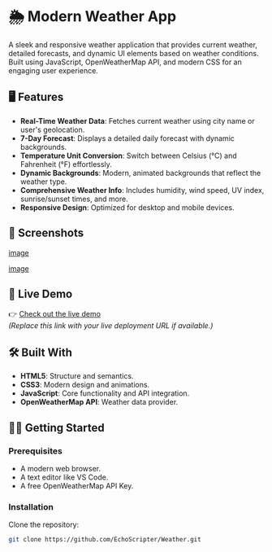 # 🌦️ Modern Weather App

A sleek and responsive weather application that provides current weather, detailed forecasts, and dynamic UI elements based on weather conditions. Built using JavaScript, OpenWeatherMap API, and modern CSS for an engaging user experience.

## 🖥️ Features

- **Real-Time Weather Data**: Fetches current weather using city name or user's geolocation.
- **7-Day Forecast**: Displays a detailed daily forecast with dynamic backgrounds.
- **Temperature Unit Conversion**: Switch between Celsius (°C) and Fahrenheit (°F) effortlessly.
- **Dynamic Backgrounds**: Modern, animated backgrounds that reflect the weather type.
- **Comprehensive Weather Info**: Includes humidity, wind speed, UV index, sunrise/sunset times, and more.
- **Responsive Design**: Optimized for desktop and mobile devices.

## 📸 Screenshots

[image](https://github.com/user-attachments/assets/8f06e01e-8446-4e40-9d5d-b345cb92da04)

[image](https://github.com/user-attachments/assets/a3b90425-ab10-4963-b0b5-a4777af448e6)


## 🚀 Live Demo

👉 [Check out the live demo](#)  
*(Replace this link with your live deployment URL if available.)*

## 🛠️ Built With

- **HTML5**: Structure and semantics.
- **CSS3**: Modern design and animations.
- **JavaScript**: Core functionality and API integration.
- **OpenWeatherMap API**: Weather data provider.

## 🧑‍💻 Getting Started

### Prerequisites
- A modern web browser.
- A text editor like VS Code.
- A free OpenWeatherMap API Key.

### Installation

Clone the repository:

```bash
git clone https://github.com/EchoScripter/Weather.git
